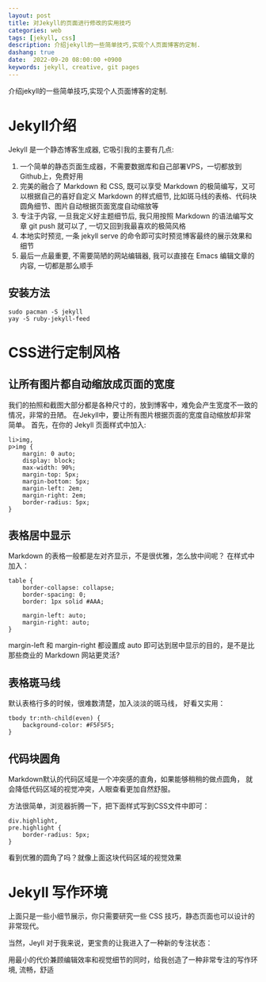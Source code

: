 ```yaml
---
layout: post
title: 对Jekyll的页面进行修改的实用技巧
categories: web
tags: [jekyll, css]
description: 介绍jekyll的一些简单技巧,实现个人页面博客的定制.
dashang: true
date:  2022-09-20 08:00:00 +0900
keywords: jekyll, creative, git pages
---
```


介绍jekyll的一些简单技巧,实现个人页面博客的定制.
<!-- more -->

# Jekyll介绍

Jekyll 是一个静态博客生成器,  它吸引我的主要有几点:

1. 一个简单的静态页面生成器，不需要数据库和自己部署VPS，一切都放到Github上，免费好用
2. 完美的融合了 Markdown 和 CSS, 既可以享受 Markdown 的极简编写，又可以根据自己的喜好自定义 Markdown 的样式细节, 比如斑马线的表格、代码块圆角细节、图片自动根据页面宽度自动缩放等
3. 专注于内容, 一旦我定义好主题细节后, 我只用按照 Markdown 的语法编写文章 git push 就可以了, 一切又回到我最喜欢的极简风格
4. 本地实时预览, 一条 jekyll serve 的命令即可实时预览博客最终的展示效果和细节
5. 最后一点最重要, 不需要简陋的网站编辑器, 我可以直接在 Emacs 编辑文章的内容, 一切都是那么顺手

## 安装方法

```shell
sudo pacman -S jekyll
yay -S ruby-jekyll-feed
```



# CSS进行定制风格

## 让所有图片都自动缩放成页面的宽度

我们的拍照和截图大部分都是各种尺寸的，放到博客中，难免会产生宽度不一致的情况，非常的丑陋。 在Jekyll中，要让所有图片根据页面的宽度自动缩放却非常简单。 首先，在你的 Jekyll 页面样式中加入:

```
li>img,
p>img {
    margin: 0 auto;
    display: block;
    max-width: 90%;
    margin-top: 5px;
    margin-bottom: 5px;
    margin-left: 2em;
    margin-right: 2em;
    border-radius: 5px;
}
```

## 表格居中显示

Markdown 的表格一般都是左对齐显示，不是很优雅，怎么放中间呢？ 在样式中加入：

```
table {
    border-collapse: collapse;
    border-spacing: 0;
    border: 1px solid #AAA;

    margin-left: auto;
    margin-right: auto;
}
```

margin-left 和 margin-right 都设置成 auto 即可达到居中显示的目的，是不是比那些商业的 Markdown 网站更灵活?

## 表格斑马线

默认表格行多的时候，很难数清楚，加入淡淡的斑马线， 好看又实用：

```
tbody tr:nth-child(even) {
    background-color: #F5F5F5;
}
```

## 代码块圆角

Markdown默认的代码区域是一个冲突感的直角，如果能够稍稍的做点圆角， 就会降低代码区域的视觉冲突，人眼查看更加自然舒服。

方法很简单，浏览器折腾一下，把下面样式写到CSS文件中即可：

```
div.highlight,
pre.highlight {
    border-radius: 5px;
}
```

看到优雅的圆角了吗？就像上面这块代码区域的视觉效果

# Jekyll 写作环境

上面只是一些小细节展示，你只需要研究一些 CSS 技巧，静态页面也可以设计的非常现代。

当然，Jeyll 对于我来说，更宝贵的让我进入了一种新的专注状态：

用最小的代价兼顾编辑效率和视觉细节的同时，给我创造了一种非常专注的写作环境, 流畅，舒适
